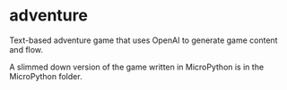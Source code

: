 # adventure
Text-based adventure game that uses OpenAI to generate game content and flow.

A slimmed down version of the game written in MicroPython is in the MicroPython folder.
